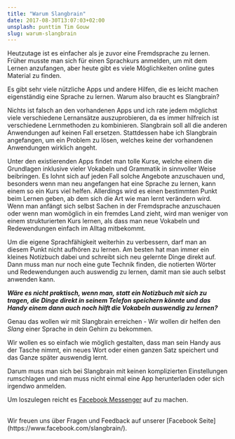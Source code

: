 ```yaml
---
title: "Warum Slangbrain"
date: 2017-08-30T13:07:03+02:00
unsplash: punttim Tim Gouw
slug: warum-slangbrain
---
```


Heutzutage ist es einfacher als je zuvor eine Fremdsprache zu lernen.
Früher musste man sich für einen Sprachkurs anmelden, um mit dem Lernen anzufangen, aber heute gibt es viele Möglichkeiten online gutes Material zu finden.

Es gibt sehr viele nützliche Apps und andere Hilfen, die es leicht machen eigenständig eine Sprache zu lernen. Warum also braucht es Slangbrain?


Nichts ist falsch an den vorhandenen Apps und ich rate jedem möglichst viele verschiedene Lernansätze auszuprobieren, da es immer hilfreich ist verschiedene Lernmethoden zu kombinieren.
Slangbrain soll all die anderen Anwendungen auf keinen Fall ersetzen.
Stattdessen habe ich Slangbrain angefangen, um ein Problem zu lösen, welches keine der vorhandenen Anwendungen wirklich angeht.

Unter den existierenden Apps findet man tolle Kurse, welche einem die Grundlagen inklusive vieler Vokabeln und Grammatik in sinnvoller Weise beibringen.
Es lohnt sich auf jeden Fall solche Angebote anzuschauen und, besonders wenn man neu angefangen hat eine Sprache zu lernen, kann einem so ein Kurs viel helfen.
Allerdings wird es einen bestimmten Punkt beim Lernen geben, ab dem sich die Art wie man lernt verändern wird.
Wenn man anfängt sich selbst Sachen in der Fremdsprache anzuschauen oder wenn man womöglich in ein fremdes Land zieht, wird man weniger von einem strukturierten Kurs lernen, als dass man neue Vokabeln und Redewendungen einfach im Alltag mitbekommt.

Um die eigene Sprachfähigkeit weiterhin zu verbessern, darf man an diesem Punkt nicht aufhören zu lernen.
Am besten hat man immer ein kleines Notizbuch dabei und schreibt sich neu gelernte Dinge direkt auf.
Dann muss man nur noch eine gute Technik finden, die notierten Wörter und Redewendungen auch auswendig zu lernen, damit man sie auch selbst anwenden kann.

_**Wäre es nicht praktisch, wenn man, statt ein Notizbuch mit sich zu tragen, die Dinge direkt in seinem Telefon speichern könnte und das Handy einem dann auch noch hilft die Vokabeln auswendig zu lernen?**_

Genau das wollen wir mit Slangbrain erreichen - Wir wollen dir helfen den *Slang* einer Sprache in dein Gehirn zu bekommen.

Wir wollen es so einfach wie möglich gestalten, dass man sein Handy aus der Tasche nimmt, ein neues Wort oder einen ganzen Satz speichert und das Ganze später auswendig lernt.

Darum muss man sich bei Slangbrain mit keinen komplizierten Einstellungen rumschlagen und man muss nicht einmal eine App herunterladen oder sich irgendwo anmelden.

Um loszulegen reicht es [Facebook Messenger](https://m.me/slangbrain) auf zu machen.

<br>
Wir freuen uns über Fragen und Feedback auf unserer [Facebook Seite](https://www.facebook.com/slangbrain/).
